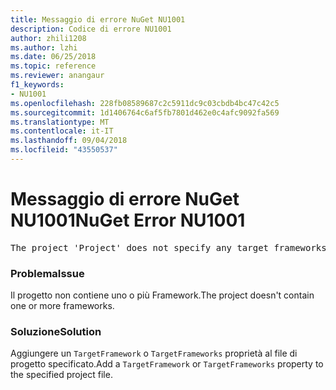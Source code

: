 ```yaml
---
title: Messaggio di errore NuGet NU1001
description: Codice di errore NU1001
author: zhili1208
ms.author: lzhi
ms.date: 06/25/2018
ms.topic: reference
ms.reviewer: anangaur
f1_keywords:
- NU1001
ms.openlocfilehash: 228fb08589687c2c5911dc9c03cbdb4bc47c42c5
ms.sourcegitcommit: 1d1406764c6af5fb7801d462e0c4afc9092fa569
ms.translationtype: MT
ms.contentlocale: it-IT
ms.lasthandoff: 09/04/2018
ms.locfileid: "43550537"
---
```

# <a name="nuget-error-nu1001"></a><span data-ttu-id="ebdba-103">Messaggio di errore NuGet NU1001</span><span class="sxs-lookup"><span data-stu-id="ebdba-103">NuGet Error NU1001</span></span>

<pre>The project 'Project' does not specify any target frameworks in 'ProjectFile'</pre>

### <a name="issue"></a><span data-ttu-id="ebdba-104">Problema</span><span class="sxs-lookup"><span data-stu-id="ebdba-104">Issue</span></span>
<span data-ttu-id="ebdba-105">Il progetto non contiene uno o più Framework.</span><span class="sxs-lookup"><span data-stu-id="ebdba-105">The project doesn't contain one or more frameworks.</span></span>

### <a name="solution"></a><span data-ttu-id="ebdba-106">Soluzione</span><span class="sxs-lookup"><span data-stu-id="ebdba-106">Solution</span></span>
<span data-ttu-id="ebdba-107">Aggiungere un `TargetFramework` o `TargetFrameworks` proprietà al file di progetto specificato.</span><span class="sxs-lookup"><span data-stu-id="ebdba-107">Add a `TargetFramework` or `TargetFrameworks` property to the specified project file.</span></span>
